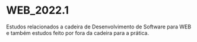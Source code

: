 # WEB_2022.1
Estudos relacionados a cadeira de Desenvolvimento de Software para WEB e também estudos feito por fora da cadeira para a prática.
